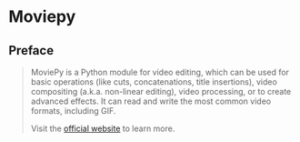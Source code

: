 # Moviepy

## Preface

> MoviePy is a Python module for video editing, which can be used for basic operations (like cuts, concatenations, title insertions), video compositing (a.k.a. non-linear editing), video processing, or to create advanced effects. It can read and write the most common video formats, including GIF.
>
> Visit the [official website](https://zulko.github.io/moviepy/index.html) to learn more.



